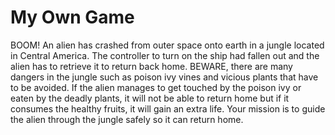 # My Own Game

BOOM! An alien has crashed from outer space onto earth in a jungle located in Central America. The controller to turn on the ship had fallen out and the alien has to retrieve it to return back home. BEWARE, there are many dangers in the jungle such as poison ivy vines and vicious plants that have to be avoided. If the alien manages to get touched by the poison ivy or eaten by the deadly plants, it will not be able to return home but if it consumes the healthy fruits, it will gain an extra life. Your mission is to guide the alien through the jungle safely so it can return home.